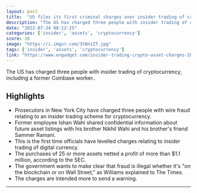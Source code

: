 ```yaml
---
layout: post
title:  "US files its first criminal charges over insider trading of cryptocurrency"
description: "The US has charged three people with insider trading of cryptocurrency, including a former Coinbase worker.."
date: "2022-07-24 08:12:25"
categories: ['insider', 'assets', 'cryptocurrency']
score: 16
image: "https://i.imgur.com/3tNn1Zf.jpg"
tags: ['insider', 'assets', 'cryptocurrency']
link: "https://www.engadget.com/insider-trading-crypto-asset-charges-203603211.html"
---
```


The US has charged three people with insider trading of cryptocurrency, including a former Coinbase worker..

## Highlights

- Prosecutors in New York City have charged three people with wire fraud relating to an insider trading scheme for cryptocurrency.
- Former employee Ishan Wahi shared confidential information about future asset listings with his brother Nikhil Wahi and his brother's friend Sammer Ramani.
- This is the first time officials have levelled charges relating to insider trading of digital currency.
- The purchases of 25 or more assets netted a profit of more than $1.1 million, according to the SEC.
- The government wants to make clear that fraud is illegal whether it's "on the blockchain or on Wall Street," as Williams explained to The Times.
- The charges are intended more to send a warning.

---
